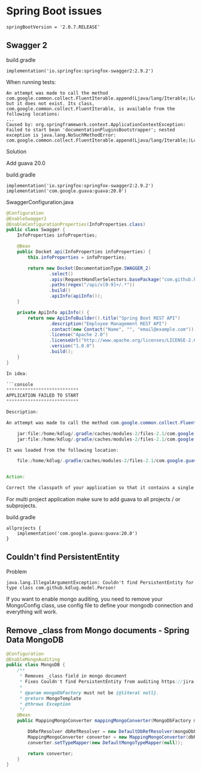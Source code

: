 # Spring Boot issues

```
springBootVersion = '2.0.7.RELEASE'
```

## Swagger 2

build.gradle
```
implementation('io.springfox:springfox-swagger2:2.9.2')
```

When running tests:

```console
An attempt was made to call the method com.google.common.collect.FluentIterable.append(Ljava/lang/Iterable;)Lcom/google/common/collect/FluentIterable; but it does not exist. Its class, com.google.common.collect.FluentIterable, is available from the following locations:
...
Caused by: org.springframework.context.ApplicationContextException: Failed to start bean 'documentationPluginsBootstrapper'; nested exception is java.lang.NoSuchMethodError: com.google.common.collect.FluentIterable.append(Ljava/lang/Iterable;)Lcom/google/common/collect/FluentIterable;
```

Solution

Add guava 20.0

build.gradle
```
implementation('io.springfox:springfox-swagger2:2.9.2')
implementation('com.google.guava:guava:20.0')
```

SwaggerConfiguration.java

```java
@Configuration
@EnableSwagger2
@EnableConfigurationProperties(InfoProperties.class)
public class Swagger {
    InfoProperties infoProperties;

    @Bean
    public Docket api(InfoProperties infoProperties) {
        this.infoProperties = infoProperties;

        return new Docket(DocumentationType.SWAGGER_2)
                .select()
                .apis(RequestHandlerSelectors.basePackage("com.github.kdlug.example))
                .paths(regex("/api/v[0-9]+/.*"))
                .build()
                .apiInfo(apiInfo());
    }

    private ApiInfo apiInfo() {
        return new ApiInfoBuilder().title("Spring Boot REST API")
                .description("Employee Management REST API")
                .contact(new Contact("Name", "", "email@example.com"))
                .license("Apache 2.0")
                .licenseUrl("http://www.apache.org/licenses/LICENSE-2.0.html")
                .version("1.0.0")
                .build();
    }
}

In idea:

```console
***************************
APPLICATION FAILED TO START
***************************

Description:

An attempt was made to call the method com.google.common.collect.FluentIterable.append(Ljava/lang/Iterable;)Lcom/google/common/collect/FluentIterable; but it does not exist. Its class, com.google.common.collect.FluentIterable, is available from the following locations:

    jar:file:/home/kdlug/.gradle/caches/modules-2/files-2.1/com.google.guava/guava/15.0/ed727a8d9f247e2050281cb083f1c77b09dcb5cd/guava-15.0.jar!/com/google/common/collect/FluentIterable.class
    jar:file:/home/kdlug/.gradle/caches/modules-2/files-2.1/com.google.guava/guava/27.0.1-jre/bd41a290787b5301e63929676d792c507bbc00ae/guava-27.0.1-jre.jar!/com/google/common/collect/FluentIterable.class

It was loaded from the following location:

    file:/home/kdlug/.gradle/caches/modules-2/files-2.1/com.google.guava/guava/15.0/ed727a8d9f247e2050281cb083f1c77b09dcb5cd/guava-15.0.jar


Action:

Correct the classpath of your application so that it contains a single, compatible version of com.google.common.collect.FluentIterable
```
For multi project application make sure to add guava to all projects / or subprojects.

build.gradle
```
allprojects {
    implementation('com.google.guava:guava:20.0')
}
```

## Couldn't find PersistentEntity
Problem
```
java.lang.IllegalArgumentException: Couldn't find PersistentEntity for type class com.github.kdlug.model.Person!
```

If you want to enable mongo auditing, you need to remove your MongoConfig class, use config file to define your mongodb connection and everything will work.

## Remove _class from Mongo documents - Spring Data MongoDB

```java
@Configuration
@EnableMongoAuditing
public class MongoDB {
    /**
     * Removes _class field in mongo document
     * Fixes Couldn't find PersistentEntity from auditing https://jira.spring.io/browse/DATAMONGO-1999
     *
     * @param mongoDbFactory must not be {@literal null}.
     * @return MongoTemplate
     * @throws Exception
     */
    @Bean
    public MappingMongoConverter mappingMongoConverter(MongoDbFactory mongoDbFactory, MongoMappingContext mongoMappingContext) {

        DbRefResolver dbRefResolver = new DefaultDbRefResolver(mongoDbFactory);
        MappingMongoConverter converter = new MappingMongoConverter(dbRefResolver, mongoMappingContext);
        converter.setTypeMapper(new DefaultMongoTypeMapper(null));

        return converter;
    }
}
```

